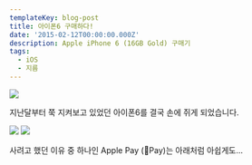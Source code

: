 ```yaml
---
templateKey: blog-post
title: 아이폰6 구매하다!
date: '2015-02-12T00:00:00.000Z'
description: Apple iPhone 6 (16GB Gold) 구매기
tags:
  - iOS
  - 지름
---
```


![](/images/iphone6.jpg)

지난달부터 쭉 지켜보고 있었던 아이폰6를 결국 손에 쥐게 되었습니다.

![](/images/passbook.png)
![](/images/apple_pay.png)

사려고 했던 이유 중 하나인 Apple Pay (Pay)는 아래처럼 아쉽게도…